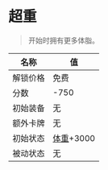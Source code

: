 # 超重  
> 开始时拥有更多体脂。  
  
名称  |  值  
----  |  ----  
解锁价格  |  免费  
分数  |  -750  
初始装备  |  无  
额外卡牌  |  无  
初始状态  |  [体重](Weight.md)+3000  
被动状态  |  无  
